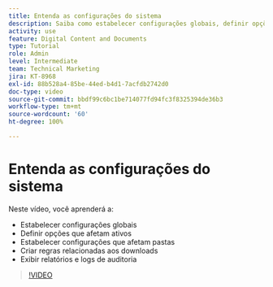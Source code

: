 ```yaml
---
title: Entenda as configurações do sistema
description: Saiba como estabelecer configurações globais, definir opções de ativos, estabelecer configurações de pastas, criar regras de download e exibir relatórios e logs de auditoria no [!UICONTROL Workfront DAM].
activity: use
feature: Digital Content and Documents
type: Tutorial
role: Admin
level: Intermediate
team: Technical Marketing
jira: KT-8968
exl-id: 88b528a4-85be-44ed-b4d1-7acfdb2742d0
doc-type: video
source-git-commit: bbdf99c6bc1be714077fd94fc3f8325394de36b3
workflow-type: tm+mt
source-wordcount: '60'
ht-degree: 100%

---
```


# Entenda as configurações do sistema

Neste vídeo, você aprenderá a:

* Estabelecer configurações globais
* Definir opções que afetam ativos
* Estabelecer configurações que afetam pastas
* Criar regras relacionadas aos downloads
* Exibir relatórios e logs de auditoria

>[!VIDEO](https://video.tv.adobe.com/v/335231/?quality=12&learn=on&enablevpops=1)
